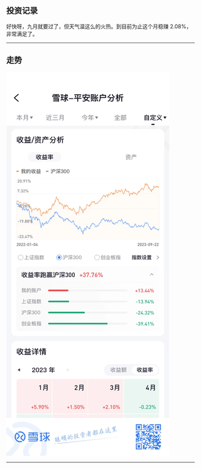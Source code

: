 ## 投资记录
好快呀，九月就要过了，但天气温这么的火热。到目前为止这个月稳赚 2.08%，非常满足了。

---

## 走势

![](./images/投资收益-2023-09-22.jpg)

---

